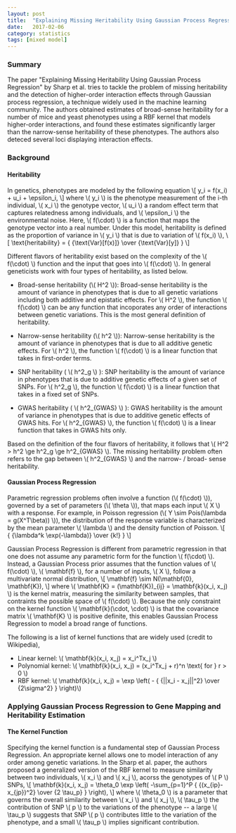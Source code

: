 ```yaml
---
layout: post
title:  "Explaining Missing Heritability Using Gaussian Process Regression (Reader's Digest)"
date:   2017-02-06
category: statistics
tags: [mixed model]
---
```


<script type="text/javascript" async
src="https://cdn.mathjax.org/mathjax/latest/MathJax.js?config=TeX-MML-AM_CHTML">
</script>

### Summary

The paper "Explaining Missing Heritability Using Gaussian Process Regression" by Sharp et al.
tries to tackle the problem of missing heritability and the detection of higher-order interaction
effects through Gaussian process regression, a technique widely used in the machine learning community.
The authors obtained estimates of broad-sense heritability for a number of mice and yeast
phenotypes using a RBF kernel that models higher-order interactions, and found these estimates
significantly larger than the narrow-sense heritability of these phenotypes. The authors also
deteced several loci displaying interaction effects.

### Background

#### Heritability

In genetics, phenotypes are modeled by the following equation
\\[ y_i = f(x_i) + u_i + \epsilon_i, \\]
where \\( y_i \\) is the phenotype measurement of the i-th individual, \\( x_i \\) the genotype vector,
\\( u_i \\) a random effect term that captures relatedness among individuals, and \\( \epsilon_i \\)
the environmental noise. Here, \\( f(\cdot) \\) is a function that maps the genotype vector into
a real number. Under this model, heritability is defined as the proportion of variance in \\( y_i \\)
that is due to variation of \\( f(x_i) \\),
\\[ \text{heritability} = { {\text{Var}[f(x)]} \over {\text{Var}[y]} } \\]

Different flavors of heritability exist based on the complexity of the \\( f(\cdot) \\) function
and the input that goes into \\( f(\cdot) \\). In general geneticists work with four types of heritability,
as listed below.

- Broad-sense heritability (\\( H^2 \\)): Broad-sense heritability is the amount of variance in phenotypes
that is due to all genetic variations including both additive and epistatic effects. For \\( H^2 \\),
the function \\( f(\cdot) \\) can be any function that incoporates any order of interactions between genetic
variations. This is the most general definition of heritability.

- Narrow-sense heritability (\\( h^2 \\)): Narrow-sense heritability is the amount of variance in phenotypes
that is due to all additive genetic effects. For \\( h^2 \\), the function \\( f(\cdot) \\) is a linear
function that takes in first-order terms.

- SNP heritability ( \\( h^2_g \\) ): SNP heritability is the amount of variance in phenotypes that is due
to additive genetic effects of a given set of SNPs. For \\( h^2_g \\), the function \\( f(\cdot) \\) is
a linear function that takes in a fixed set of SNPs.

- GWAS heritability ( \\( h^2\_{GWAS} \\) ): GWAS heritability is the amount of variance in phenotypes
that is due to additive genetic effects of GWAS hits. For \\( h^2\_{GWAS} \\), the function \\( f(\cdot) \\)
is a linear function that takes in GWAS hits only.

Based on the definition of the four flavors of heritability, it follows that \\( H^2 > h^2 \ge h^2_g \ge h^2\_{GWAS} \\).
The missing heritability problem often refers to the gap between \\( h^2\_{GWAS} \\) and the narrow- / broad- sense
heritability.


#### Gaussian Process Regression

Parametric regression problems often involve a function (\\( f(\cdot) \\)), governed by a set of parameters (\\( \theta \\)), that
maps each input \\( X \\) with a response. For example, in Poisson regression (\\( Y \sim Pois(\lambda = g(X^T\beta)) \\)),
the distribution of the response variable is characterized by the mean parameter \\( \lambda \\) and the density function of Poisson.
\\[ { {\lambda^k \exp(-\lambda)} \over {k!} } \\]

Gaussian Process Regression is different from parametric regression in that one does not assume any parametric form for the
function \\( f(\cdot) \\). Instead, a Gaussian Process prior assumes that the function values of \\( f(\cdot) \\), \\( \mathbf{f} \\),
for a number of inputs, \\( X \\), follow a multivariate normal distribution,
\\[ \mathbf{f} \sim N(\mathbf{0}, \mathbf{K}), \\] 
where \\( \mathbf{K} = (\mathbf{K})\_{ij} = \mathbf{k}(x\_i, x\_j) \\) is the kernel matrix, measuring the similarity between samples,
that contraints the possible space of \\( f(\cdot) \\). Because the only constraint on the kernel function \\( \mathbf{k}(\cdot, \cdot) \\)
is that the covariance matrix \\( \mathbf{K} \\) is positive definite, this enables Gaussian Process Regression to model a broad range
of functions.

The following is a list of kernel functions that are widely used (credit to Wikipedia),

- Linear kernel: \\( \mathbf{k}(x_i, x_j) = x_i^Tx_j \\)
- Polynomial kernel: \\( \mathbf{k}(x_i, x_j) = (x_i^Tx_j + r)^n \text{ for } r > 0 \\)
- RBF kernel: \\( \mathbf{k}(x_i, x_j) = \exp \left( - { {\|\|x\_i - x\_j\|\|^2} \over {2\sigma^2} } \right)\\)

### Applying Gaussian Process Regression to Gene Mapping and Heritability Estimation

#### The Kernel Function

Specifying the kernel function is a fundamental step of Gaussian Process Regression. An appropriate kernel allows one to
model interaction of any order among genetic variations. In the Sharp et al. paper, the authors proposed a generalized version of
the RBF kernel to measure similarity between two individuals, \\( x\_i \\) and \\( x\_j \\), acorss the genotypes of \\( P \\) SNPs,
\\[ \mathbf{k}(x_i, x_j) = \theta_0 \exp \left( -\sum\_{p=1}^P { {(x\_{ip}-x\_{jp})^2} \over {2 \tau\_p} } \right), \\]
where \\( \theta\_0 \\) is a parameter that governs the overall similarity between \\( x\_i \\) and \\( x\_j \\), \\( \tau\_p \\)
the contribution of SNP \\( p \\) to the variations of the phenotype -- a large \\( \tau\_p \\) suggests that SNP \\( p \\)
contributes little to the variation of the phenotype, and a small \\( \tau\_p \\) implies significant contribution.





